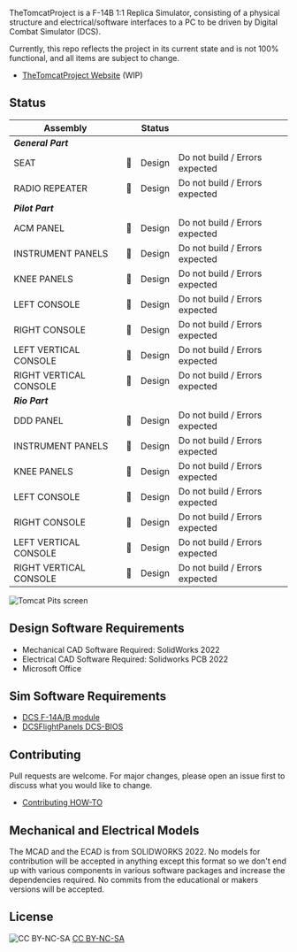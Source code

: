 TheTomcatProject is a F-14B 1:1 Replica Simulator, consisting of a physical structure and electrical/software interfaces to a PC to be driven by Digital Combat Simulator (DCS).

Currently, this repo reflects the project in its current state and is not 100% functional, and all items are subject to change.

- [TheTomcatProject Website](https://www.thetomcatproject.org) (WIP)

## Status

| Assembly               |                 | Status |                                |
| ---------------------- | :-------------: | ------ | ------------------------------ |
| **_General Part_**     |                 |        |                                |
| SEAT                   | :no_entry_sign: | Design | Do not build / Errors expected |
| RADIO REPEATER         | :no_entry_sign: | Design | Do not build / Errors expected |
| **_Pilot Part_**       |                 |        |                                |
| ACM PANEL              | :no_entry_sign: | Design | Do not build / Errors expected |
| INSTRUMENT PANELS      | :no_entry_sign: | Design | Do not build / Errors expected |
| KNEE PANELS            | :no_entry_sign: | Design | Do not build / Errors expected |
| LEFT CONSOLE           | :no_entry_sign: | Design | Do not build / Errors expected |
| RIGHT CONSOLE          | :no_entry_sign: | Design | Do not build / Errors expected |
| LEFT VERTICAL CONSOLE  | :no_entry_sign: | Design | Do not build / Errors expected |
| RIGHT VERTICAL CONSOLE | :no_entry_sign: | Design | Do not build / Errors expected |
| **_Rio Part_**         |                 |        |                                |
| DDD PANEL              | :no_entry_sign: | Design | Do not build / Errors expected |
| INSTRUMENT PANELS      | :no_entry_sign: | Design | Do not build / Errors expected |
| KNEE PANELS            | :no_entry_sign: | Design | Do not build / Errors expected |
| LEFT CONSOLE           | :no_entry_sign: | Design | Do not build / Errors expected |
| RIGHT CONSOLE          | :no_entry_sign: | Design | Do not build / Errors expected |
| LEFT VERTICAL CONSOLE  | :no_entry_sign: | Design | Do not build / Errors expected |
| RIGHT VERTICAL CONSOLE | :no_entry_sign: | Design | Do not build / Errors expected |

![Tomcat Pits screen](https://encrypted-tbn0.gstatic.com/images?q=tbn:ANd9GcSXBy-bCu0zwDx5ymujFWbmbKfu0xjy4AOFug&usqp=CAU)

## Design Software Requirements

- Mechanical CAD Software Required: SolidWorks 2022
- Electrical CAD Software Required: Solidworks PCB 2022
- Microsoft Office

## Sim Software Requirements

- [DCS F-14A/B module](https://www.digitalcombatsimulator.com/en/shop/modules/tomcat/)
- [DCSFlightPanels DCS-BIOS](https://github.com/DCSFlightpanels/dcs-bios)

## Contributing

Pull requests are welcome. For major changes, please open an issue first to discuss what you would like to change.

- [Contributing HOW-TO](CONTRIBUTING.md)

## Mechanical and Electrical Models

The MCAD and the ECAD is from SOLIDWORKS 2022. No models for contribution will be accepted in anything except this format so we don't end up with various components in various software packages and increase the dependencies required. No commits from the educational or makers versions will be accepted.

## License

![CC BY-NC-SA](https://i.creativecommons.org/l/by-nc-sa/4.0/88x31.png "CC BY-NC-SA")
[CC BY-NC-SA](http://creativecommons.org/licenses/by-nc-sa/4.0/)

